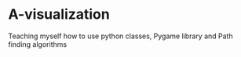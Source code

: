 # A-visualization
Teaching myself how to use python classes, Pygame library and Path finding algorithms 
